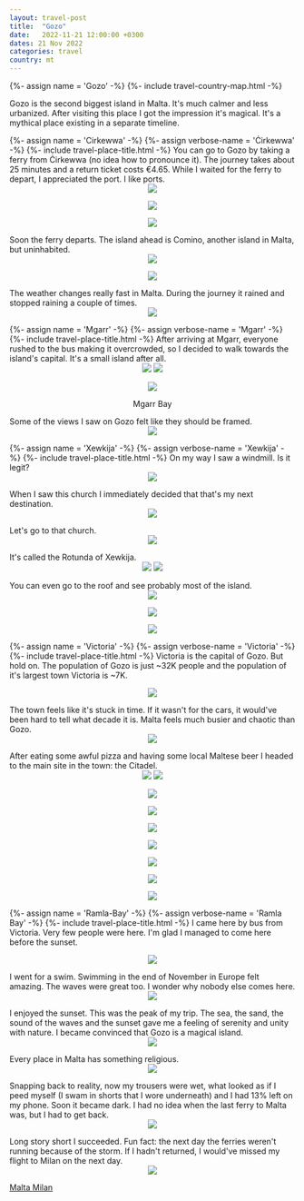 ```yaml
---
layout: travel-post
title:  "Gozo"
date:   2022-11-21 12:00:00 +0300
dates: 21 Nov 2022
categories: travel
country: mt
---
```


{%- assign name = 'Gozo' -%}
{%- include travel-country-map.html -%}

Gozo is the second biggest island in Malta. It's much calmer and less urbanized. After visiting this place I got the impression it's magical. It's a mythical place existing in a separate timeline.

<center></center>
{%- assign name = 'Cirkewwa' -%}
{%- assign verbose-name = 'Ċirkewwa' -%}
{%- include travel-place-title.html -%}
You can go to Gozo by taking a ferry from Ċirkewwa (no idea how to pronounce it). The journey takes about 25 minutes and a return ticket costs €4.65. While I waited for the ferry to depart, I appreciated the port. I like ports.
<center>
<img src="{{site.baseurl}}/assets/img/gozo/1.jpg" />
<p class="image-label">
</p>
</center>
<center>
<img src="{{site.baseurl}}/assets/img/gozo/2.jpg" />
<p class="image-label">
</p>
</center>
<center>
<img src="{{site.baseurl}}/assets/img/gozo/3.jpg" />
<p class="image-label">
</p>
</center>
Soon the ferry departs. The island ahead is Comino, another island in Malta, but uninhabited.
<center>
<img src="{{site.baseurl}}/assets/img/gozo/4.jpg" />
<p class="image-label">
</p>
</center>
<center>
<img src="{{site.baseurl}}/assets/img/gozo/5.jpg" />
<p class="image-label">
</p>
</center>
The weather changes really fast in Malta. During the journey it rained and stopped raining a couple of times.
<center>
<img src="{{site.baseurl}}/assets/img/gozo/6.jpg" />
<p class="image-label">
</p>
</center>
{%- assign name = 'Mgarr' -%}
{%- assign verbose-name = 'Mgarr' -%}
{%- include travel-place-title.html -%}
After arriving at Mgarr, everyone rushed to the bus making it overcrowded, so I decided to walk towards the island's capital. It's a small island after all.
<center>
    <div class="side-by-side">
        <img src="{{site.baseurl}}/assets/img/gozo/7-1.jpg" />
        <img src="{{site.baseurl}}/assets/img/gozo/8.jpg" />
    </div>
    <p class="image-label">
    </p>
</center>

<center>
<img src="{{site.baseurl}}/assets/img/gozo/9.jpg" />
<p class="image-label">
Mgarr Bay
</p>
</center>
Some of the views I saw on Gozo felt like they should be framed.
<center>
<img src="{{site.baseurl}}/assets/img/gozo/10.jpg" />
<p class="image-label">
</p>
</center>
{%- assign name = 'Xewkija' -%}
{%- assign verbose-name = 'Xewkija' -%}
{%- include travel-place-title.html -%}
On my way I saw a windmill. Is it legit?
<center>
<img src="{{site.baseurl}}/assets/img/gozo/12-1.jpg" />
<p class="image-label">
</p>
</center>
When I saw this church I immediately decided that that's my next destination.
<center>
<img src="{{site.baseurl}}/assets/img/gozo/11.jpg" />
<p class="image-label">
</p>
</center>
Let's go to that church.
<center>
<img src="{{site.baseurl}}/assets/img/gozo/12.jpg" />
<p class="image-label">
</p>
</center>
It's called the Rotunda of Xewkija.
<center>
    <div class="side-by-side">
        <img src="{{site.baseurl}}/assets/img/gozo/13.jpg" />
        <img src="{{site.baseurl}}/assets/img/gozo/14.jpg" />
    </div>
    <p class="image-label">
    </p>
</center>
You can even go to the roof and see probably most of the island.
<center>
<img src="{{site.baseurl}}/assets/img/gozo/17.jpg" />
<p class="image-label">
</p>
</center>
<center>
<img src="{{site.baseurl}}/assets/img/gozo/15.jpg" />
<p class="image-label">
</p>
</center>
<center>
<img src="{{site.baseurl}}/assets/img/gozo/16.jpg" />
<p class="image-label">
</p>
</center>

{%- assign name = 'Victoria' -%}
{%- assign verbose-name = 'Victoria' -%}
{%- include travel-place-title.html -%}
Victoria is the capital of Gozo. But hold on. The population of Gozo is just ~32K people and the population of it's largest town Victoria is ~7K.
<center>
<img src="{{site.baseurl}}/assets/img/gozo/18.jpg" />
<p class="image-label">
</p>
</center>
The town feels like it's stuck in time. If it wasn't for the cars, it would've been hard to tell what decade it is. Malta feels much busier and chaotic than Gozo. 
<center>
<img src="{{site.baseurl}}/assets/img/gozo/19.jpg" />
<p class="image-label">
</p>
</center>
After eating some awful pizza and having some local Maltese beer I headed to the main site in the town: the Citadel. 
<center>
    <div class="side-by-side">
        <img src="{{site.baseurl}}/assets/img/gozo/27.jpg" />
        <img src="{{site.baseurl}}/assets/img/gozo/28.jpg" />
    </div>
    <p class="image-label">
    </p>
</center>
<center>
<img src="{{site.baseurl}}/assets/img/gozo/21.jpg" />
<p class="image-label">
</p>
</center>
<center>
<img src="{{site.baseurl}}/assets/img/gozo/20.jpg" />
<p class="image-label">
</p>
</center>
<center>
<img src="{{site.baseurl}}/assets/img/gozo/22.jpg" />
<p class="image-label">
</p>
</center>
<center>
<img src="{{site.baseurl}}/assets/img/gozo/23.jpg" />
<p class="image-label">
</p>
</center>
<center>
<img src="{{site.baseurl}}/assets/img/gozo/24.jpg" />
<p class="image-label">
</p>
</center>
<center>
<img src="{{site.baseurl}}/assets/img/gozo/25.jpg" />
<p class="image-label">
</p>
</center>
<center>
<img src="{{site.baseurl}}/assets/img/gozo/26.jpg" />
<p class="image-label">
</p>
</center>


{%- assign name = 'Ramla-Bay' -%}
{%- assign verbose-name = 'Ramla Bay' -%}
{%- include travel-place-title.html -%}
I came here by bus from Victoria. Very few people were here. I'm glad I managed to come here before the sunset.
<center>
<img src="{{site.baseurl}}/assets/img/gozo/29.jpg" />
<p class="image-label">
</p>
</center>
I went for a swim. Swimming in the end of November in Europe felt amazing. The waves were great too. I wonder why nobody else comes here.
<center>
<img src="{{site.baseurl}}/assets/img/gozo/30.jpg" />
<p class="image-label">
</p>
</center>
I enjoyed the sunset. This was the peak of my trip. The sea, the sand, the sound of the waves and the sunset gave me a feeling of serenity and unity with nature. I became convinced that Gozo is a magical island.
<center>
<img src="{{site.baseurl}}/assets/img/gozo/31.jpg" />
<p class="image-label">
</p>
</center>
Every place in Malta has something religious.
<center>
<img src="{{site.baseurl}}/assets/img/gozo/31-1.jpg" />
<p class="image-label">
</p>
</center>
Snapping back to reality, now my trousers were wet, what looked as if I peed myself (I swam in shorts that I wore underneath) and I had 13% left on my phone. Soon it became dark. I had no idea when the last ferry to Malta was, but I had to get back. 
<center>
<img src="{{site.baseurl}}/assets/img/gozo/32.jpg" />
<p class="image-label">
</p>
</center>
Long story short I succeeded. Fun fact: the next day the ferries weren't running because of the storm. If I hadn't returned, I would've missed my flight to Milan on the next day.
<center>
<img src="{{site.baseurl}}/assets/img/gozo/33.jpg" />
<p class="image-label">
</p>
</center>

<a class="prev" href="/travel/2022/malta">
Malta
</a>
<a class="next" href="/travel/2022/milan">
Milan
</a>